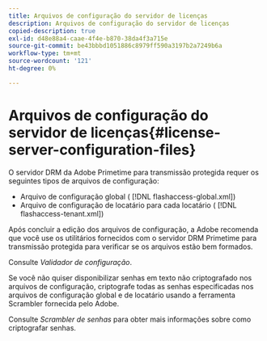 ```yaml
---
title: Arquivos de configuração do servidor de licenças
description: Arquivos de configuração do servidor de licenças
copied-description: true
exl-id: d48e88a4-caae-4f4e-b870-38da4f3a715e
source-git-commit: be43bbbd1051886c8979ff590a3197b2a7249b6a
workflow-type: tm+mt
source-wordcount: '121'
ht-degree: 0%

---
```


# Arquivos de configuração do servidor de licenças{#license-server-configuration-files}

O servidor DRM da Adobe Primetime para transmissão protegida requer os seguintes tipos de arquivos de configuração:

* Arquivo de configuração global ( [!DNL flashaccess-global.xml])
* Arquivo de configuração de locatário para cada locatário ( [!DNL flashaccess-tenant.xml])

Após concluir a edição dos arquivos de configuração, a Adobe recomenda que você use os utilitários fornecidos com o servidor DRM Primetime para transmissão protegida para verificar se os arquivos estão bem formados.

Consulte *Validador de configuração*.

Se você não quiser disponibilizar senhas em texto não criptografado nos arquivos de configuração, criptografe todas as senhas especificadas nos arquivos de configuração global e de locatário usando a ferramenta Scrambler fornecida pelo Adobe.

Consulte *Scrambler de senhas* para obter mais informações sobre como criptografar senhas.
